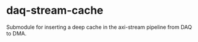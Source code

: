 # daq-stream-cache

Submodule for inserting a deep cache in the axi-stream pipeline from DAQ to DMA.